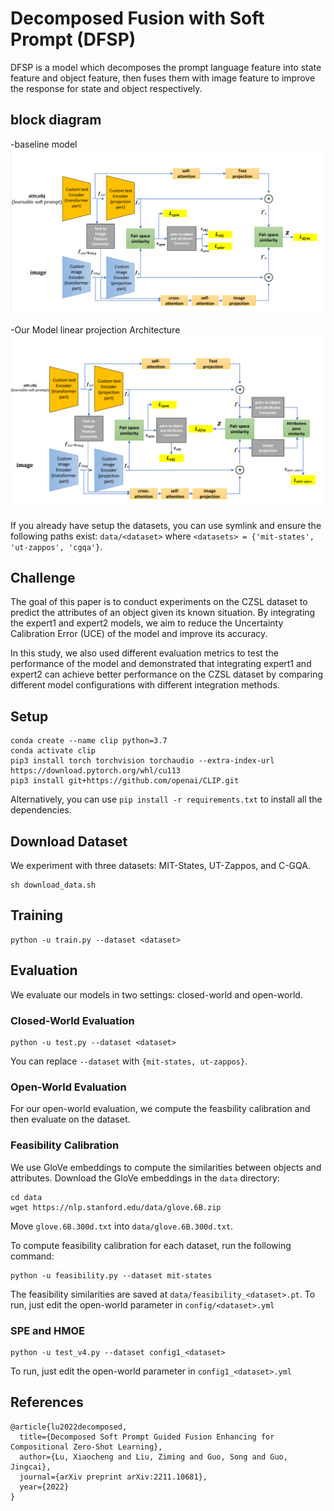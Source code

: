 # Decomposed Fusion with Soft Prompt (DFSP)
DFSP is a model which decomposes the prompt language feature into state feature and object feature, then fuses them with image feature to improve the response for state and object respectively.


## block diagram
-baseline model
<img src="readme_/baseline model.png" alt="drawing" width="900"/>

-Our Model linear projection Architecture
<img src="readme_/Our Model linear projection Architecture.png" alt="drawing" width="900"/>


If you already have setup the datasets, you can use symlink and ensure the following paths exist:
`data/<dataset>` where `<datasets> = {'mit-states', 'ut-zappos', 'cgqa'}`.



## Challenge
The goal of this paper is to conduct experiments on the CZSL dataset to predict the attributes of an object given its known situation. By integrating the expert1 and expert2 models, we aim to reduce the Uncertainty Calibration Error (UCE) of the model and improve its accuracy.

In this study, we also used different evaluation metrics to test the performance of the model and demonstrated that integrating expert1 and expert2 can achieve better performance on the CZSL dataset by comparing different model configurations with different integration methods.




## Setup
```
conda create --name clip python=3.7
conda activate clip
pip3 install torch torchvision torchaudio --extra-index-url https://download.pytorch.org/whl/cu113
pip3 install git+https://github.com/openai/CLIP.git
```
Alternatively, you can use `pip install -r requirements.txt` to install all the dependencies.

## Download Dataset
We experiment with three datasets: MIT-States, UT-Zappos, and C-GQA.
```
sh download_data.sh
```


## Training
```
python -u train.py --dataset <dataset>
```
## Evaluation
We evaluate our models in two settings: closed-world and open-world.

### Closed-World Evaluation
```
python -u test.py --dataset <dataset>
```
You can replace `--dataset` with `{mit-states, ut-zappos}`.


### Open-World Evaluation
For our open-world evaluation, we compute the feasbility calibration and then evaluate on the dataset.

### Feasibility Calibration
We use GloVe embeddings to compute the similarities between objects and attributes.
Download the GloVe embeddings in the `data` directory:

```
cd data
wget https://nlp.stanford.edu/data/glove.6B.zip
```
Move `glove.6B.300d.txt` into `data/glove.6B.300d.txt`.

To compute feasibility calibration for each dataset, run the following command:
```
python -u feasibility.py --dataset mit-states
```
The feasibility similarities are saved at `data/feasibility_<dataset>.pt`.
To run, just edit the open-world parameter in `config/<dataset>.yml`


### SPE and HMOE 
```
python -u test_v4.py --dataset config1_<dataset>
```
To run, just edit the open-world parameter in `config1_<dataset>.yml`

    
## References
```
@article{lu2022decomposed,
  title={Decomposed Soft Prompt Guided Fusion Enhancing for Compositional Zero-Shot Learning},
  author={Lu, Xiaocheng and Liu, Ziming and Guo, Song and Guo, Jingcai},
  journal={arXiv preprint arXiv:2211.10681},
  year={2022}
}
```